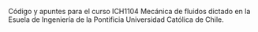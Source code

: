 Código y apuntes para el curso ICH1104 Mecánica de fluidos dictado en la Esuela de Ingeniería de la Pontificia Universidad Católica de Chile.
